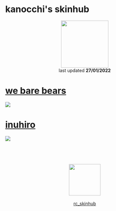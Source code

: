# kanocchi's skinhub
<p align="center">
<a href="https://osu.ppy.sh/users/2321050">
  <img src="https://a.ppy.sh/2321050"  
       width="150"
       height="150"></a>
<br>
last updated <b>27/01/2022</b>
</p>

# [we bare bears](https://github.com/ryancranie/skinhub/raw/tyfh/player/kanocchi/we%20bare%20bears.osk)
[![](https://i.imgur.com/wmjDWxB.jpeg)](https://github.com/ryancranie/skinhub/raw/tyfh/player/kanocchi/we%20bare%20bears.osk)

# [inuhiro](https://github.com/ryancranie/skinhub/raw/tyfh/player/kanocchi/inuhiro.osk)
[![](https://i.imgur.com/0u5UdLV.jpeg)](https://github.com/ryancranie/skinhub/raw/tyfh/player/kanocchi/inuhiro.osk)

#
<p align="center">
  <br></br>
  <a href="https://twitter.com/rozadeandalucia">
  <img src="https://i.imgur.com/PUQ5uWf.png" 
       width="100" 
       height="100"></a>
  <br></br>
  <a href="https://github.com/ryancranie/skinhub">rc_skinhub</a>
 </p>



